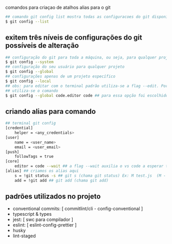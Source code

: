 comandos para criaçao de atalhos alias para o git

```bash
## comando git config list mostra todas as configuracoes do git disponíveis na máquina
$ git config --list
```

## exitem três níveis de configurações do git possíveis de alteração

```bash
## configuração do git para toda a máquina, ou seja, para qualquer projeto e qualquer usuário naquele sistema
$ git config --system
## configuração do seu usuário para qualquer projeto
$ git config --global
## configurações apenas de um projeto específico
$ git config --local
## obs: para editar com o terminal padrão utiliza-se a flag --edit. Porém para escolher um terminal ou editor de sua preferência
## utiliza-se o comando
$ git config --global code.editor code ## para essa opção foi escolhido o VS Code como editor
```

## criando alias para comando

```bash
## terminal git config
[credential]
    helper = <any_credentials>
[user]
    name = <user_name>
    email = <user_email>
[push]
    followTags = true
[core]
    editor = code --wait ## a flag --wait auxilia o vs code a esperar todos os comandos do git carregarem
[alias] ## criamos os alias aqui
    s = !git status -s ## git s (chama git status) Ex: M test.js  (M - Modified)
    add = !git add ## git add (chama git add)
```

## padrões utilizados no projeto

- conventional commits: [ commitlint/cli - config-conventional ]
- typescript & types
- jest: [ swc para compilador ]
- eslint: [ eslint-config-prettier ]
- husky
- lint-staged
